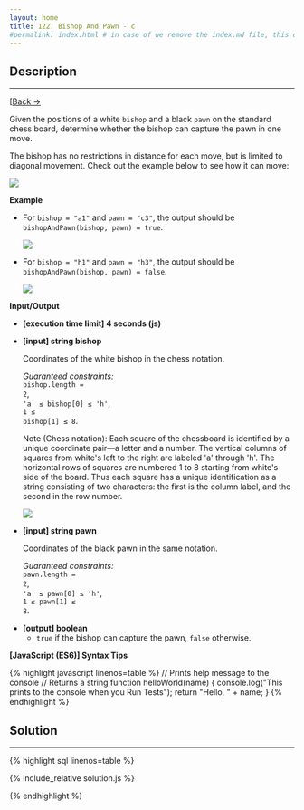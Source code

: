 ```yaml
---
layout: home
title: 122. Bishop And Pawn - c
#permalink: index.html # in case of we remove the index.md file, this doc will be the index page
---
```


<div class="row">
<div class="columnStmt" markdown="1">

## Description

---

[[Back -> ](../README.md)

Given the positions of a white <code>bishop</code> and a black <code>pawn</code> on the standard chess board, determine whether the bishop can capture the pawn in one move.

The bishop has no restrictions in distance for each move, but is limited to diagonal movement. Check out the example below to see how it can move:

![](./images/example.jpg)

**Example**

- For <code>bishop = "a1"</code> and <code>pawn = "c3"</code>, the output should be
  <code>bishopAndPawn(bishop, pawn) = true</code>.

  ![](./images/ex1.jpg)

- For <code>bishop = "h1"</code> and <code>pawn = "h3"</code>, the output should be
  <code>bishopAndPawn(bishop, pawn) = false</code>.

  ![](./images/ex2.jpg)

**Input/Output**

- **[execution time limit] 4 seconds (js)**

- **[input] string bishop**

  Coordinates of the white bishop in the chess notation.<br>

  _Guaranteed constraints:_<br>
  <code>bishop.length = 2</code>,<br>
  <code>'a' ≤ bishop[0] ≤ 'h'</code>,<br>
  <code>1 ≤ bishop[1] ≤ 8</code>.

  Note (Chess notation): Each square of the chessboard is identified by a unique coordinate pair—a letter and a number. The vertical columns of squares from white's left to the right are labeled 'a' through 'h'. The horizontal rows of squares are numbered 1 to 8 starting from white's side of the board. Thus each square has a unique identification as a string consisting of two characters: the first is the column label, and the second in the row number.

  ![](./images/note.png)

- **[input] string pawn**

  Coordinates of the black pawn in the same notation.<br>

  _Guaranteed constraints:_<br>
  <code>pawn.length = 2</code>,<br>
  <code>'a' ≤ pawn[0] ≤ 'h'</code>,<br>
  <code>1 ≤ pawn[1] ≤ 8</code>.

* **[output] boolean**
  - <code>true</code> if the bishop can capture the pawn, <code>false</code> otherwise.

**[JavaScript (ES6)] Syntax Tips**

{% highlight javascript linenos=table %}
// Prints help message to the console
// Returns a string
function helloWorld(name) {
console.log("This prints to the console when you Run Tests");
return "Hello, " + name;
}
{% endhighlight %}

</div>
<div class="columnSol" markdown="1">

## Solution

---

{% highlight sql linenos=table %}

{% include_relative solution.js %}

{% endhighlight %}

</div>
</div>
